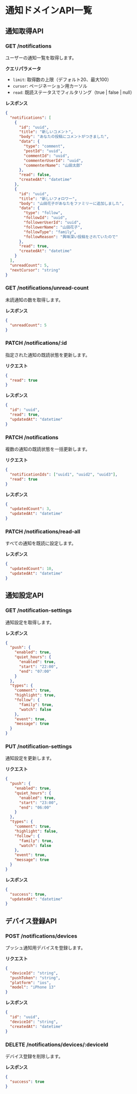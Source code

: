 # 通知ドメインAPI一覧

## 通知取得API

### GET /notifications
ユーザーの通知一覧を取得します。

**クエリパラメータ**
- `limit`: 取得数の上限（デフォルト20、最大100）
- `cursor`: ページネーション用カーソル
- `read`: 既読ステータスでフィルタリング（true | false | null）

**レスポンス**
```json
{
  "notifications": [
    {
      "id": "uuid",
      "title": "新しいコメント",
      "body": "あなたの投稿にコメントがつきました",
      "data": {
        "type": "comment",
        "postId": "uuid",
        "commentId": "uuid",
        "commenterUserId": "uuid",
        "commenterName": "山田太郎"
      },
      "read": false,
      "createdAt": "datetime"
    },
    {
      "id": "uuid",
      "title": "新しいフォロワー",
      "body": "山田花子があなたをファミリーに追加しました",
      "data": {
        "type": "follow",
        "followId": "uuid",
        "followerUserId": "uuid",
        "followerName": "山田花子",
        "followType": "family",
        "followReason": "興味深い投稿をされていたので"
      },
      "read": true,
      "createdAt": "datetime"
    }
  ],
  "unreadCount": 5,
  "nextCursor": "string"
}
```

### GET /notifications/unread-count
未読通知の数を取得します。

**レスポンス**
```json
{
  "unreadCount": 5
}
```

### PATCH /notifications/:id
指定された通知の既読状態を更新します。

**リクエスト**
```json
{
  "read": true
}
```

**レスポンス**
```json
{
  "id": "uuid",
  "read": true,
  "updatedAt": "datetime"
}
```

### PATCH /notifications
複数の通知の既読状態を一括更新します。

**リクエスト**
```json
{
  "notificationIds": ["uuid1", "uuid2", "uuid3"],
  "read": true
}
```

**レスポンス**
```json
{
  "updatedCount": 3,
  "updatedAt": "datetime"
}
```

### PATCH /notifications/read-all
すべての通知を既読に設定します。

**レスポンス**
```json
{
  "updatedCount": 10,
  "updatedAt": "datetime"
}
```

## 通知設定API

### GET /notification-settings
通知設定を取得します。

**レスポンス**
```json
{
  "push": {
    "enabled": true,
    "quiet_hours": {
      "enabled": true,
      "start": "22:00",
      "end": "07:00"
    }
  },
  "types": {
    "comment": true,
    "highlight": true,
    "follow": {
      "family": true,
      "watch": false
    },
    "event": true,
    "message": true
  }
}
```

### PUT /notification-settings
通知設定を更新します。

**リクエスト**
```json
{
  "push": {
    "enabled": true,
    "quiet_hours": {
      "enabled": true,
      "start": "23:00",
      "end": "06:00"
    }
  },
  "types": {
    "comment": true,
    "highlight": false,
    "follow": {
      "family": true,
      "watch": false
    },
    "event": true,
    "message": true
  }
}
```

**レスポンス**
```json
{
  "success": true,
  "updatedAt": "datetime"
}
```

## デバイス登録API

### POST /notifications/devices
プッシュ通知用デバイスを登録します。

**リクエスト**
```json
{
  "deviceId": "string",
  "pushToken": "string",
  "platform": "ios",
  "model": "iPhone 13"
}
```

**レスポンス**
```json
{
  "id": "uuid",
  "deviceId": "string",
  "createdAt": "datetime"
}
```

### DELETE /notifications/devices/:deviceId
デバイス登録を削除します。

**レスポンス**
```json
{
  "success": true
}
```